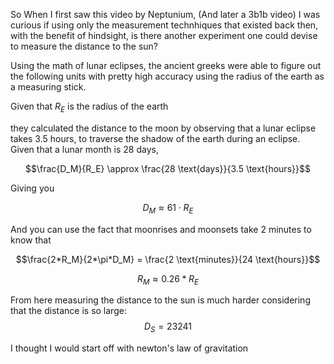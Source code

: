 So When I first saw this video by Neptunium, (And later a 3b1b video) I was curious if using only the measurement technhiques that existed back then, with the benefit of hindsight, is there another experiment one could devise to measure the distance to the sun?

Using the math of lunar eclipses, the ancient greeks were able to figure out the following units with pretty high accuracy using the radius of the earth as a measuring stick.

Given that $R_E$ is the radius of the earth

they calculated the distance to the moon by observing that a lunar eclipse takes 3.5 hours, to traverse the shadow of the earth during an eclipse. Given that a lunar month is 28 days,

$$\frac{D_M}{R_E} \approx \frac{28 \text{days}}{3.5 \text{hours}}$$

Giving you

$$D_M \approx 61 \cdot R_E$$

And you can use the fact that moonrises and moonsets take 2 minutes to know that

$$\frac{2*R_M}{2*\pi*D_M} =  \frac{2 \text{minutes}}{24 \text{hours}}$$

$$R_M \approx 0.26 *R_E $$

From here measuring the distance to the sun is much harder considering that the distance is so large:
$$D_S =23241 $$

I thought I would start off with newton's law of gravitation

$$
$$
